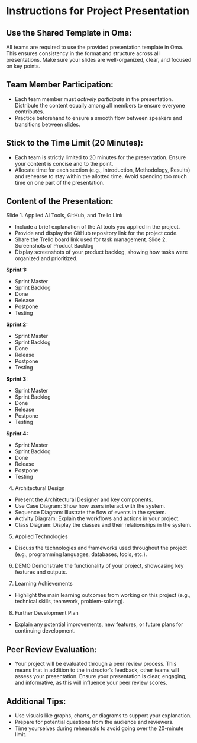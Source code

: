 # Instructions for Project Presentation

## Use the Shared Template in Oma:

All teams are required to use the provided presentation template in Oma. This ensures consistency in the format and structure across all presentations.
Make sure your slides are well-organized, clear, and focused on key points.

## Team Member Participation:

- Each team member must *actively participate* in the presentation. Distribute the content equally among all members to ensure everyone contributes.
- Practice beforehand to ensure a smooth flow between speakers and transitions between slides.

## Stick to the Time Limit (**20 Minutes**):

- Each team is strictly limited to 20 minutes for the presentation. Ensure your content is concise and to the point.
- Allocate time for each section (e.g., Introduction, Methodology, Results) and rehearse to stay within the allotted time. Avoid spending too much time on one part of the presentation.

## Content of the Presentation:

Slide 1. Applied AI Tools, GitHub, and Trello Link
- Include a brief explanation of the AI tools you applied in the project.
- Provide and display the GitHub repository link for the project code.
- Share the Trello board link used for task management.
Slide 2. Screenshots of Product Backlog
- Display screenshots of your product backlog, showing how tasks were organized and prioritized.

**Sprint 1:**

 - Sprint Master
 - Sprint Backlog
 - Done
 - Release
 - Postpone
 - Testing

**Sprint 2:**

 - Sprint Master
 - Sprint Backlog
 - Done
 - Release
 - Postpone
 - Testing

**Sprint 3:**

 - Sprint Master
 - Sprint Backlog
 - Done
 - Release
 - Postpone
 - Testing

**Sprint 4:**

 - Sprint Master
 - Sprint Backlog
 - Done
 - Release
 - Postpone
 - Testing

4. Architectural Design
- Present the Architectural Designer and key components.
- Use Case Diagram: Show how users interact with the system.
- Sequence Diagram: Illustrate the flow of events in the system.
- Activity Diagram: Explain the workflows and actions in your project.
- Class Diagram: Display the classes and their relationships in the system.

5. Applied Technologies
- Discuss the technologies and frameworks used throughout the project (e.g., programming languages, databases, tools, etc.).

6. DEMO
Demonstrate the functionality of your project, showcasing key features and outputs.

7. Learning Achievements
- Highlight the main learning outcomes from working on this project (e.g., technical skills, teamwork, problem-solving).

8. Further Development Plan
- Explain any potential improvements, new features, or future plans for continuing development.

## Peer Review Evaluation:

- Your project will be evaluated through a peer review process. This means that in addition to the instructor’s feedback, other teams will assess your presentation.
Ensure your presentation is clear, engaging, and informative, as this will influence your peer review scores.

## Additional Tips:

- Use visuals like graphs, charts, or diagrams to support your explanation.
- Prepare for potential questions from the audience and reviewers.
- Time yourselves during rehearsals to avoid going over the 20-minute limit.
